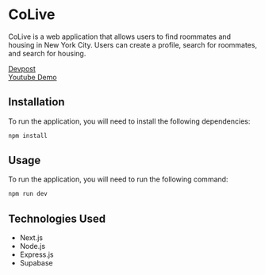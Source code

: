 # CoLive

CoLive is a web application that allows users to find roommates and housing in New York City. Users can create a profile, search for roommates, and search for housing.

[Devpost](https://devpost.com/software/colive-po2m9f)  
[Youtube Demo](https://youtu.be/8CB_YzebsxI)
## Installation

To run the application, you will need to install the following dependencies:

```bash
npm install
```

## Usage

To run the application, you will need to run the following command:

```bash
npm run dev
```

## Technologies Used

- Next.js
- Node.js
- Express.js
- Supabase
